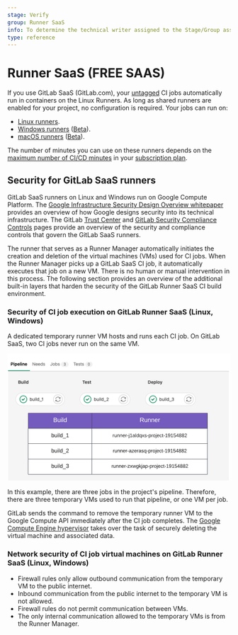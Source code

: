 ```yaml
---
stage: Verify
group: Runner SaaS
info: To determine the technical writer assigned to the Stage/Group associated with this page, see https://about.gitlab.com/handbook/product/ux/technical-writing/#assignments
type: reference
---
```


# Runner SaaS **(FREE SAAS)**

If you use GitLab SaaS (GitLab.com), your [untagged](../../ci/runners/configure_runners.md#use-tags-to-control-which-jobs-a-runner-can-run) CI jobs automatically run in containers on the Linux Runners.
As long as shared runners are enabled for your project, no configuration is required. Your jobs can run on:

- [Linux runners](saas/linux_saas_runner.md).
- [Windows runners](saas/windows_saas_runner.md) ([Beta](../../policy/alpha-beta-support.md#beta)).
- [macOS runners](saas/macos_saas_runner.md) ([Beta](../../policy/alpha-beta-support.md#beta)).

The number of minutes you can use on these runners depends on the
[maximum number of CI/CD minutes](../pipelines/cicd_minutes.md)
in your [subscription plan](https://about.gitlab.com/pricing/).

## Security for GitLab SaaS runners

GitLab SaaS runners on Linux and Windows run on Google Compute Platform. The [Google Infrastructure Security Design Overview whitepaper](https://cloud.google.com/docs/security/infrastructure/design/resources/google_infrastructure_whitepaper_fa.pdf) provides an overview of how Google designs security into its technical infrastructure. The GitLab [Trust Center](https://about.gitlab.com/security/) and [GitLab Security Compliance Controls](https://about.staging.gitlab.com/handbook/engineering/security/security-assurance/security-compliance/sec-controls.html) pages provide an overview of the security and compliance controls that govern the GitLab SaaS runners.

The runner that serves as a Runner Manager automatically initiates the creation and deletion of the virtual machines (VMs) used for CI jobs. When the Runner Manager picks up a GitLab SaaS CI job, it automatically executes that job on a new VM. There is no human or manual intervention in this process. The following section provides an overview of the additional built-in layers that harden the security of the GitLab Runner SaaS CI build environment.

### Security of CI job execution on GitLab Runner SaaS (Linux, Windows)

A dedicated temporary runner VM hosts and runs each CI job. On GitLab SaaS, two CI jobs never run on the same VM.

![Job isolation](img/build_isolation.png)

In this example, there are three jobs in the project's pipeline. Therefore, there are three temporary VMs used to run that pipeline, or one VM per job.

GitLab sends the command to remove the temporary runner VM to the Google Compute API immediately after the CI job completes. The [Google Compute Engine hypervisor](https://cloud.google.com/blog/products/gcp/7-ways-we-harden-our-kvm-hypervisor-at-google-cloud-security-in-plaintext) takes over the task of securely deleting the virtual machine and associated data.

### Network security of CI job virtual machines on GitLab Runner SaaS (Linux, Windows)

- Firewall rules only allow outbound communication from the temporary VM to the public internet.
- Inbound communication from the public internet to the temporary VM is not allowed.
- Firewall rules do not permit communication between VMs.
- The only internal communication allowed to the temporary VMs is from the Runner Manager.
